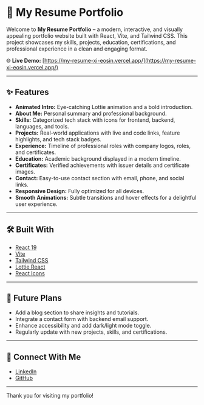 # 🚀 My Resume Portfolio

Welcome to **My Resume Portfolio** – a modern, interactive, and visually appealing portfolio website built with React, Vite, and Tailwind CSS. This project showcases my skills, projects, education, certifications, and professional experience in a clean and engaging format.

🌐 **Live Demo:** [https://my-resume-xi-eosin.vercel.app/](https://my-resume-xi-eosin.vercel.app/)

---

## ✨ Features

- **Animated Intro:** Eye-catching Lottie animation and a bold introduction.
- **About Me:** Personal summary and professional background.
- **Skills:** Categorized tech stack with icons for frontend, backend, languages, and tools.
- **Projects:** Real-world applications with live and code links, feature highlights, and tech stack badges.
- **Experience:** Timeline of professional roles with company logos, roles, and certificates.
- **Education:** Academic background displayed in a modern timeline.
- **Certificates:** Verified achievements with issuer details and certificate images.
- **Contact:** Easy-to-use contact section with email, phone, and social links.
- **Responsive Design:** Fully optimized for all devices.
- **Smooth Animations:** Subtle transitions and hover effects for a delightful user experience.

---

## 🛠️ Built With

- [React 19](https://react.dev/)
- [Vite](https://vitejs.dev/)
- [Tailwind CSS](https://tailwindcss.com/)
- [Lottie React](https://lottiereact.com/)
- [React Icons](https://react-icons.github.io/react-icons/)

---

## 🌱 Future Plans

- Add a blog section to share insights and tutorials.
- Integrate a contact form with backend email support.
- Enhance accessibility and add dark/light mode toggle.
- Regularly update with new projects, skills, and certifications.

---

## 🤝 Connect With Me

- [LinkedIn](https://www.linkedin.com/in/sarvajeet-lal-shah-928280274)
- [GitHub](https://github.com/sarvajeet12)

---

Thank you for visiting my portfolio! 
